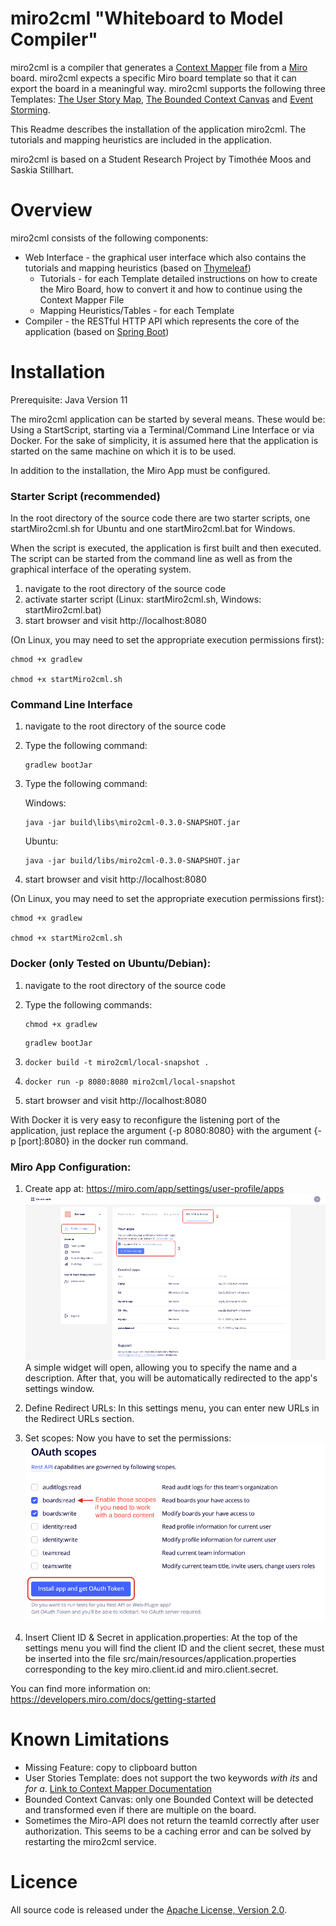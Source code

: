 # miro2cml "Whiteboard to Model Compiler"

miro2cml is a compiler that generates a [Context Mapper](https://contextmapper.org/) file from a [Miro](https://miro.com/) board. miro2cml expects a specific Miro board template so that it can export the board in a meaningful way. miro2cml supports the following three Templates: [The User Story Map](https://miro.com/templates/user-story-map/), [The Bounded Context Canvas](https://github.com/ddd-crew/bounded-context-canvas) and [Event Storming](https://contextmapper.org/img/lakeside-mutual-event-storming-result.jpg).

This Readme describes the installation of the application miro2cml. The tutorials and mapping heuristics are included in the application.

miro2cml is based on a Student Research Project by Timothée Moos and Saskia Stillhart.

# Overview

miro2cml consists of the following components:

- Web Interface - the graphical user interface which also contains the tutorials and mapping heuristics (based on [Thymeleaf](https://www.thymeleaf.org/)) 
  - Tutorials - for each Template detailed instructions on how to create the Miro Board, how to convert it and how to continue using the Context Mapper File 
  - Mapping Heuristics/Tables - for each Template
- Compiler - the RESTful HTTP API which represents the core of the application (based on [Spring Boot](https://spring.io/projects/spring-boot))

# Installation

Prerequisite: Java Version 11

The miro2cml application can be started by several means. These would be: Using a StartScript, starting via a Terminal/Command Line Interface or via Docker. For the sake of simplicity, it is assumed here that the application is started on the same machine on which it is to be used.

In addition to the installation, the Miro App must be configured.

### Starter Script (recommended)

In the root directory of the source code there are two starter scripts, one startMiro2cml.sh for Ubuntu and one startMiro2cml.bat for Windows.

When the script is executed, the application is first built and then executed. The script can be started from the command line as well as from the graphical interface of the operating system.

1. navigate to the root directory of the source code
2. activate starter script (Linux: startMiro2cml.sh, Windows: startMiro2cml.bat)
3. start browser and visit http://localhost:8080

(On Linux, you may need to set the appropriate execution permissions first):

```
chmod +x gradlew

chmod +x startMiro2cml.sh
```

### Command Line Interface

1. navigate to the root directory of the source code

2. Type the following command: 

   ```
   gradlew bootJar
   ```

3. Type the following command: 

   Windows: 

   ```
   java -jar build\libs\miro2cml-0.3.0-SNAPSHOT.jar
   ```

   Ubuntu: 

   ```
   java -jar build/libs/miro2cml-0.3.0-SNAPSHOT.jar
   ```

4. start browser and visit http://localhost:8080

(On Linux, you may need to set the appropriate execution permissions first):

```
chmod +x gradlew

chmod +x startMiro2cml.sh
```

### Docker (only Tested on Ubuntu/Debian):

1. navigate to the root directory of the source code

2. Type the following commands: 

   ```
   chmod +x gradlew
   ```

   ```
   gradlew bootJar
   ```

3. ```
   docker build -t miro2cml/local-snapshot .
   ```

4. ```
   docker run -p 8080:8080 miro2cml/local-snapshot
   ```

5. start browser and visit http://localhost:8080

With Docker it is very easy to reconfigure the listening port of the application, just replace the argument {-p 8080:8080} with the argument {-p [port]:8080} in the docker run command.

### Miro App Configuration:

1. Create app at: https://miro.com/app/settings/user-profile/apps ![App_Installation](App_Installation.png)A simple widget will open, allowing you to specify the name and a description. After that, you will be automatically redirected to the app's settings window.
2. Define Redirect URLs: In this settings menu, you can enter new URLs in the Redirect URLs section.
3. Set scopes: Now you have to set the permissions: ![OAuth_Scopes](OAuth_Scopes.png)

4. Insert Client ID & Secret in application.properties: At the top of the settings menu you will find the client ID and the client secret, these must be inserted into the file src/main/resources/application.properties corresponding to the key miro.client.id and miro.client.secret.

You can find more information on: https://developers.miro.com/docs/getting-started

# Known Limitations

- Missing Feature: copy to clipboard button
- User Stories Template: does not support the two keywords *with its* and *for a*. [Link to Context Mapper Documentation](https://contextmapper.org/docs/user-requirements/)
- Bounded Context Canvas: only one Bounded Context will be detected and transformed even if there are multiple on the board.
- Sometimes the Miro-API does not return the teamId correctly after user authorization.  This seems to be a caching error and can be solved by restarting the miro2cml service.

#  Licence

All source code is released under the [Apache License, Version 2.0](http://www.apache.org/licenses/LICENSE-2.0).

